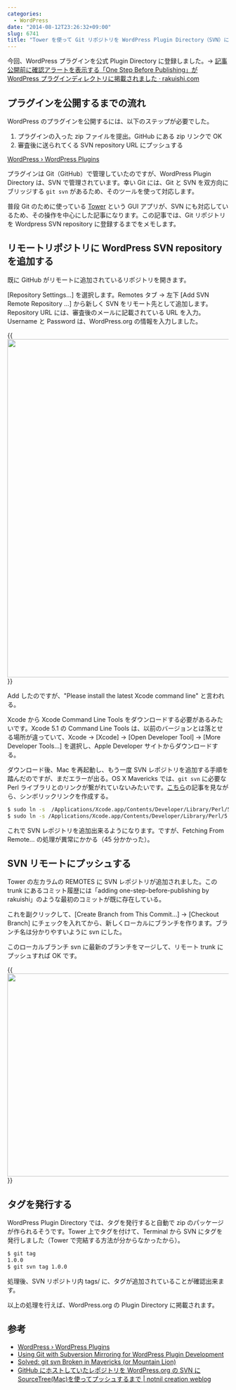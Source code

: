 ```yaml
---
categories:
  - WordPress
date: "2014-08-12T23:26:32+09:00"
slug: 6741
title: "Tower を使って Git リポジトリを WordPress Plugin Directory（SVN）にプッシュする"
---
```


今回、WordPress プラグインを公式 Plugin Directory に登録しました。&rarr; [記事公開前に確認アラートを表示する「One Step Before Publishing」が WordPress プラグインディレクトリに掲載されました · rakuishi.com](http://rakuishi.com/archives/6736)

## プラグインを公開するまでの流れ

WordPress のプラグインを公開するには、以下のステップが必要でした。

1. プラグインの入った zip ファイルを提出。GitHub にある zip リンクで OK
1. 審査後に送られてくる SVN repository URL にプッシュする

[WordPress › WordPress Plugins](http://wordpress.org/plugins/about/)

プラグインは Git（GitHub）で管理していたのですが、WordPress Plugin Directory は、SVN で管理されています。幸い Git には、Git と SVN を双方向にブリッジする `git svn` があるため、そのツールを使って対応します。

普段 Git のために使っている [Tower](http://www.git-tower.com/) という GUI アプリが、SVN にも対応しているため、その操作を中心にした記事になります。この記事では、Git リポジトリを Wordpress SVN repository に登録するまでをメモします。

## リモートリポジトリに WordPress SVN repository を追加する

既に GitHub がリモートに追加されているリポジトリを開きます。

[Repository Settings...] を選択します。Remotes タブ → 左下 [Add SVN Remote Repository ...] から新しく SVN をリモート先として追加します。Repository URL には、審査後のメールに記載されている URL を入力。Username と Password は、WordPress.org の情報を入力しました。

{{<img alt="" src="/images/2014/08/6741_1.png" width="718" height="768">}}

Add したのですが、"Please install the latest Xcode command line" と言われる。

Xcode から Xcode Command Line Tools をダウンロードする必要があるみたいです。Xcode 5.1 の Command Line Tools は、以前のバージョンとは落とせる場所が違っていて、Xcode → [Xcode] → [Open Developer Tool] → [More Developer Tools...] を選択し、Apple Developer サイトからダウンロードする。

ダウンロード後、Mac を再起動し、もう一度 SVN レポジトリを追加する手順を踏んだのですが、まだエラーが出る。OS X Mavericks では、`git svn` に必要な Perl ライブラリとのリンクが繋がれていないみたいです。[こちら](http://blog.victorquinn.com/fix-git-svn-in-mountain-lion)の記事を見ながら、シンボリックリンクを作成する。

```bash
$ sudo ln -s  /Applications/Xcode.app/Contents/Developer/Library/Perl/5.16/darwin-thread-multi-2level/SVN /System/Library/Perl/Extras/5.16/SVN
$ sudo ln -s /Applications/Xcode.app/Contents/Developer/Library/Perl/5.16/darwin-thread-multi-2level/auto/SVN/ /System/Library/Perl/Extras/5.16/auto/SVN
```

これで SVN レポジトリを追加出来るようになります。ですが、Fetching From Remote... の処理が異常にかかる（45 分かかった）。

## SVN リモートにプッシュする

Tower の左カラムの REMOTES に SVN レポジトリが追加されました。この trunk にあるコミット履歴には「adding one-step-before-publishing by rakuishi」のような最初のコミットが既に存在している。

これを副クリックして、[Create Branch from This Commit...] → [Checkout Branch] にチェックを入れてから、新しくローカルにブランチを作ります。ブランチ名は分かりやすいように svn にした。

このローカルブランチ svn に最新のブランチをマージして、リモート trunk にプッシュすれば OK です。

{{<img alt="" src="/images/2014/08/6741_2.png" width="728" height="461">}}

## タグを発行する

WordPress Plugin Directory では、タグを発行すると自動で zip のパッケージが作られるそうです。Tower 上でタグを付けて、Terminal から SVN にタグを発行しました（Tower で完結する方法が分からなかったから）。

```bash
$ git tag
1.0.0
$ git svn tag 1.0.0
```

処理後、SVN リポジトリ内 tags/ に、タグが追加されていることが確認出来ます。

以上の処理を行えば、WordPress.org の Plugin Directory に掲載されます。

## 参考

- [WordPress › WordPress Plugins](http://wordpress.org/plugins/about/)
- [Using Git with Subversion Mirroring for WordPress Plugin Development](https://gist.github.com/kasparsd/3749872)
- [Solved: git svn Broken in Mavericks (or Mountain Lion)](http://blog.victorquinn.com/fix-git-svn-in-mountain-lion)
- [GitHub にホストしていたレポジトリを WordPress.org の SVN に SourceTree(Mac)を使ってプッシュするまで | notnil creation weblog](http://notnil-creative.com/blog/archives/2431)
